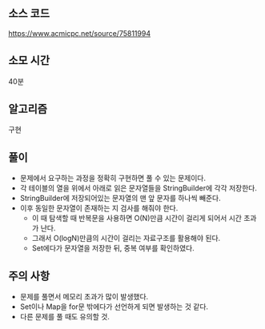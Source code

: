 ## 소스 코드

https://www.acmicpc.net/source/75811994

## 소모 시간

40분

## 알고리즘

구현

## 풀이

-   문제에서 요구하는 과정을 정확히 구현하면 풀 수 있는 문제이다.
-   각 테이블의 열을 위에서 아래로 읽은 문자열들을 StringBuilder에 각각 저장한다.
-   StringBuilder에 저장되어있는 문자열의 맨 앞 문자를 하나씩 빼준다.
-   이후 동일한 문자열이 존재하는 지 검사를 해줘야 한다.
    -   이 때 탐색할 때 반복문을 사용하면 O(N)만큼 시간이 걸리게 되어서 시간 초과가 난다.
    -   그래서 O(logN)만큼의 시간이 걸리는 자료구조를 활용해야 된다.
    -   Set에다가 문자열을 저장한 뒤, 중복 여부를 확인하였다.

## 주의 사항

-   문제를 풀면서 메모리 초과가 많이 발생했다.
-   Set이나 Map을 for문 밖에다가 선언하게 되면 발생하는 것 같다.
-   다른 문제를 풀 때도 유의할 것.
